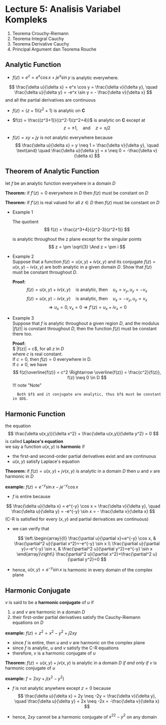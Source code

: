# **Lecture 5: Analisis Variabel Kompleks**

1. Teorema Crouchy-Riemann
2. Teorema Integral Cauchy
3. Teorema Derivative Cauchy
4. Principal Argument dan Teorema Rouche

## **Analytic Function**

* $f(z) = e^z = e^x \cos x + je^x \sin y$ is analytic everywhere.

$$
\frac{\delta u}{\delta x} = e^x \cos y = \frac{\delta v}{\delta y}, \quad \frac{\delta u}{\delta y} = -e^x \sin y = - \frac{\delta v}{\delta x}
$$
and all the partial derivatives are continuous

* $f(z) = (z+1)(z^2+1)$ is analytic on **C**
* $f(z) = \frac{(z^3+1)}{(z^2-1)(z^2+4)}$ is analytic on **C** except at
$$
z =\pm 1, \quad \text{and} \quad z = \pm j2
$$

* $f(z) = xy + jy$ is not analytic everywhere because
$$
\frac{\delta u}{\delta x} = y \neq 1 = \frac{\delta v}{\delta y}, \quad \text{and} \quad \frac{\delta u}{\delta y} = x \neq 0 = -\frac{\delta v}{\delta x}
$$

## **Theorem of Analytic Function**
let $f$ be an analytic function everywhere in a domain $D$

**Theorem:** if $f'(z) = 0$ everywhere in $D$ then $f(z)$ must be constant on $D$

**Theorem:** if $f'(z)$ is real valued for all $z \in D$ then $f(z)$ must be constant on $D$

* Example 1

    The quotient
    $$
    f(z) = \frac{z^3+4}{(z^2-3)(z^2+1)}
    $$
    
    is analytic throughout the z plane except for the singular points
    $$
    z = \pm \sqrt{3} \And z = \pm i
    $$

* Example 2 <br>
    Suppose that a function $f(z) = u(x,y) + iv(x,y)$ and its conjugate $f(z) = u(x,y) - iv(x,y)$ are both analytic in a given domain $D$. Show that $f(z)$ must be constant throughout $D$.

    **Proof:**
    $$
    f(z) = u(x,y) + iv(x,y) \quad \text{is analytic, then} \quad u_x = v_y,u_y = -v_x
    $$
    $$
    f(z) = u(x,y) - iv(x,y) \quad \text{is analytic, then} \quad u_x = -v_y,u_y = v_x
    $$ 
    $$
    \Rightarrow u_x = 0, v_x = 0 \Rightarrow f'(z) = u_x + iv_x = 0
    $$

* Example 3 <br>
    Suppose that $f$ is analytic throughout a given region $D$, and the modulus $|f(z)|$ is constant throughout $D$, then the function $f(z)$ must be constant there too. 

    **Proof:** <br>
    $ |f(z)| = c$, for all $z$ in $D$ <br>
    where $c$ is real constant. <br>
    If $c=0$, then $f(z)=0$ everywhere in D. <br>
    If $c\neq 0$, we have 
    $$
    f(z)\overline{f(z)} = c^2 \Rightarrow \overline{f(z)} = \frac{c^2}{f(z)}, f(z) \neq 0 \in D
    $$
    !!! note "Note"

        Both $f$ and it conjugate are analytic, thus $f$ must be constant in $D$.

## **Harmonic Function**

the equation
$$
\frac{\delta u(x,y)}{\delta x^2} + \frac{\delta u(x,y)}{\delta y^2} = 0
$$
is called **Laplace's equation**<br>
we say a function $u(x,y)$ is **harmonic** if

* the first-and second-order partial derivatives exist and are continuous
* $u(x,y)$ satisfy Laplace's equation

**Theorem:** if $f(z) = u(x,y) + jv(x,y)$ is analytic in a domain $D$ then $u$ and $v$ are harmonic in $D$

**example:** $f(z) = e^{-y} \sin x - je^{-y} \cos x$

* $f$ is entire because

$$
\frac{\delta u}{\delta x} = e^{-y} \cos x = \frac{\delta v}{\delta y}, \quad \frac{\delta u}{\delta y} = -e^{-y} \sin x = - \frac{\delta v}{\delta x}
$$
(C-R is satisfied for every $(x,y)$ and partial derivatices are continuous)

* we can verify that

    $$
    \left.\begin{array}{ll}
    \frac{\partial u}{\partial x}=e^{-y} \cos x, & \frac{\partial^2 u}{\partial x^2}=-e^{-y} \sin x \\
    \frac{\partial u}{\partial y}=-e^{-y} \sin x, & \frac{\partial^2 u}{\partial y^2}=e^{-y} \sin x
    \end{array}\right\} \frac{\partial^2 u}{\partial x^2}+\frac{\partial^2 u}{\partial y^2}=0
    $$

* hence, $u(x,y) = e^{-y}\sin x$ is harmonic in every domain of the complex plane

## **Harmonic Conjugate**
$v$ is said to be a **harmonic conjugate** of $u$ if

1. $u$ and $v$ are harmonic in a domain $D$
2. their first-order partial derivatives satisfy the Cauchy-Riemann equations on $D$

**example:** $f(z) = z^2 = x^2-y^2 +j2xy$

* since $f$ is entire, then $u$ and $v$ are harmonic on the complex plane
* since $f$ is analytic, $u$ and $v$ satisfy the C-R equations
* therefore, $v$ is a harmonic conjugate of $u$

**Theorem:** $f(z) = u(x,y) + jv(x,y)$ is analytic in a domain $D$ *if and only if* $v$ is harmonic conjugate of $u$

**example:** $f = 2xy + j(x^2 - y^2)$

* $f$ is not analytic anywhere except $z=0$ because
$$
\frac{\delta u}{\delta x} = 2y \neq -2y = \frac{\delta v}{\delta y}, \quad \frac{\delta u}{\delta y} = 2x \neq -2x = -\frac{\delta v}{\delta x}
$$

* hence, $2xy$ cannot be a harmonic conjugate of $x^22 - y^2$ on any domain